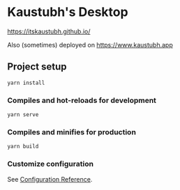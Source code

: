 # Kaustubh's Desktop

https://itskaustubh.github.io/

Also (sometimes) deployed on https://www.kaustubh.app

## Project setup
```
yarn install
```

### Compiles and hot-reloads for development
```
yarn serve
```

### Compiles and minifies for production
```
yarn build
```

### Customize configuration
See [Configuration Reference](https://cli.vuejs.org/config/).
